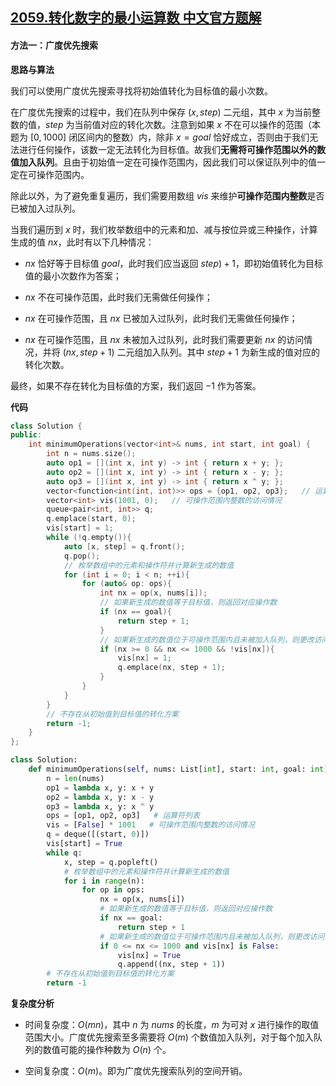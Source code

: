 ## [2059.转化数字的最小运算数 中文官方题解](https://leetcode.cn/problems/minimum-operations-to-convert-number/solutions/100000/zhuan-hua-shu-zi-de-zui-xiao-yun-suan-sh-kju7)
#### 方法一：广度优先搜索

**思路与算法**

我们可以使用广度优先搜索寻找将初始值转化为目标值的最小次数。

在广度优先搜索的过程中，我们在队列中保存 $(x, \textit{step})$ 二元组，其中 $x$ 为当前整数的值，$\textit{step}$ 为当前值对应的转化次数。注意到如果 $x$ 不在可以操作的范围（本题为 $[0, 1000]$ 闭区间内的整数）内，除非 $x = \textit{goal}$ 恰好成立，否则由于我们无法进行任何操作，该数一定无法转化为目标值。故我们**无需将可操作范围以外的数值加入队列**。且由于初始值一定在可操作范围内，因此我们可以保证队列中的值一定在可操作范围内。

除此以外，为了避免重复遍历，我们需要用数组 $\textit{vis}$ 来维护**可操作范围内整数**是否已被加入过队列。

当我们遍历到 $x$ 时，我们枚举数组中的元素和加、减与按位异或三种操作，计算生成的值 $\textit{nx}$，此时有以下几种情况：

- $\textit{nx}$ 恰好等于目标值 $\textit{goal}$，此时我们应当返回 $\textit{step}) + 1$，即初始值转化为目标值的最小次数作为答案；

- $\textit{nx}$ 不在可操作范围，此时我们无需做任何操作；

- $\textit{nx}$ 在可操作范围，且 $\textit{nx}$ 已被加入过队列，此时我们无需做任何操作；

- $\textit{nx}$ 在可操作范围，且 $\textit{nx}$ 未被加入过队列，此时我们需要更新 $\textit{nx}$ 的访问情况，并将 $(\textit{nx}, \textit{step} + 1)$ 二元组加入队列。其中 $\textit{step} + 1$ 为新生成的值对应的转化次数。

最终，如果不存在转化为目标值的方案，我们返回 $-1$ 作为答案。

**代码**

```C++ [sol1-C++]
class Solution {
public:
    int minimumOperations(vector<int>& nums, int start, int goal) {
        int n = nums.size();
        auto op1 = [](int x, int y) -> int { return x + y; };
        auto op2 = [](int x, int y) -> int { return x - y; };
        auto op3 = [](int x, int y) -> int { return x ^ y; };
        vector<function<int(int, int)>> ops = {op1, op2, op3};   // 运算符列表
        vector<int> vis(1001, 0);   // 可操作范围内整数的访问情况
        queue<pair<int, int>> q;
        q.emplace(start, 0);
        vis[start] = 1;
        while (!q.empty()){
            auto [x, step] = q.front();
            q.pop();
            // 枚举数组中的元素和操作符并计算新生成的数值
            for (int i = 0; i < n; ++i){
                for (auto& op: ops){
                    int nx = op(x, nums[i]);
                    // 如果新生成的数值等于目标值，则返回对应操作数
                    if (nx == goal){
                        return step + 1;
                    }
                    // 如果新生成的数值位于可操作范围内且未被加入队列，则更改访问情况并加入队列
                    if (nx >= 0 && nx <= 1000 && !vis[nx]){
                        vis[nx] = 1;
                        q.emplace(nx, step + 1);
                    }
                }
            }
        }
        // 不存在从初始值到目标值的转化方案
        return -1;
    }
};
```


```Python [sol1-Python3]
class Solution:
    def minimumOperations(self, nums: List[int], start: int, goal: int) -> int:
        n = len(nums)
        op1 = lambda x, y: x + y
        op2 = lambda x, y: x - y
        op3 = lambda x, y: x ^ y
        ops = [op1, op2, op3]   # 运算符列表
        vis = [False] * 1001   # 可操作范围内整数的访问情况
        q = deque([(start, 0)])
        vis[start] = True
        while q:
            x, step = q.popleft()
            # 枚举数组中的元素和操作符并计算新生成的数值
            for i in range(n):
                for op in ops:
                    nx = op(x, nums[i])
                    # 如果新生成的数值等于目标值，则返回对应操作数
                    if nx == goal:
                        return step + 1
                    # 如果新生成的数值位于可操作范围内且未被加入队列，则更改访问情况并加入队列
                    if 0 <= nx <= 1000 and vis[nx] is False:
                        vis[nx] = True
                        q.append((nx, step + 1))
        # 不存在从初始值到目标值的转化方案
        return -1
```


**复杂度分析**

- 时间复杂度：$O(mn)$，其中 $n$ 为 $\textit{nums}$ 的长度，$m$ 为可对 $x$ 进行操作的取值范围大小。广度优先搜索至多需要将 $O(m)$ 个数值加入队列，对于每个加入队列的数值可能的操作种数为 $O(n)$ 个。

- 空间复杂度：$O(m)$。即为广度优先搜索队列的空间开销。